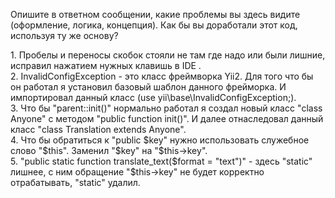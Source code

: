 
<p>Опишите в ответном сообщении, какие проблемы вы здесь видите (оформление, логика, концепция).
    Как бы вы доработали этот код, используя ту же основу?</p>

<p>
    1. Пробелы и переносы скобок стояли не там где надо или были лишние, исправил нажатием нужных клавишь в IDE . <br>
    2. InvalidConfigException - это класс фреймворка Yii2. Для того что бы он работал я установил базовый шаблон
    данного фрейморка. И импортировал данный класс (use yii\base\InvalidConfigException;). <br>
    3. Что бы "parent::init()" нормально работал я создал новый класс "class Anyone" с методом
    "public function init()". И далее отнаследовал данный класс "class Translation extends Anyone". <br>
    4. Что бы обратиться к "public $key" нужно использовать служебное слово "$this".
    Заменил "$key" на "$this->key". <br>
    5. "public static function translate_text($format = "text")" - здесь "static" лишнее, с ним обращение 
    "$this->key" не будет корректно отрабатывать, "static" удалил. <br>
</p>


